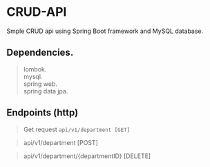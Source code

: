 # CRUD-API

Smple CRUD api using Spring Boot framework and MySQL database.

## Dependencies.
> lombok.\
> mysql.\
> spring web.\
> spring data jpa.

## Endpoints (http)
> Get request ```api/v1/department [GET]```

> api/v1/department [POST]

> api/v1/department/{departmentID} [DELETE]
